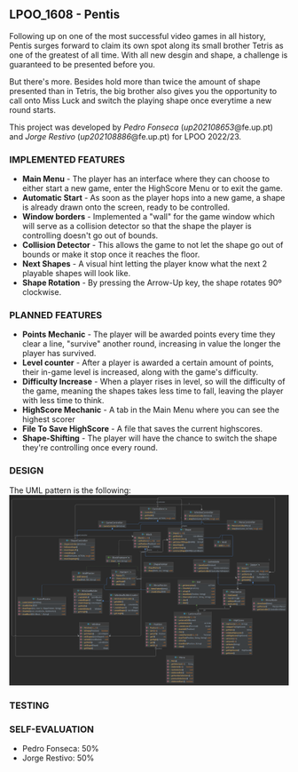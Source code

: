 ## LPOO_1608 - Pentis

Following up on one of the most successful video games in all history, Pentis surges forward to claim its own spot 
along its small brother Tetris as one of the greatest of all time.
With all new desgin and shape, a challenge is guaranteed to be presented before you.

But there's more. Besides hold more than twice the amount of shape presented than in Tetris, the big brother also
gives you the opportunity to call onto Miss Luck and switch the playing shape once everytime a new round starts.
 
This project was developed by *Pedro Fonseca* (*up202108653*@fe.up.pt) and *Jorge Restivo* (*up202108886*@fe.up.pt)
for LPOO 2022/23.

### IMPLEMENTED FEATURES

- **Main Menu** - The player has an interface where they can choose to either
start a new game, enter the HighScore Menu or to exit the game.
- **Automatic Start** - As soon as the player hops into a new game, a shape is already drawn onto the screen, ready to
be controlled.
- **Window borders** - Implemented a "wall" for the game window which will serve as a collision detector so that
  the shape the player is controlling doesn't go out of bounds.
- **Collision Detector** - This allows the game to not let the shape go out of bounds or make it stop once it reaches
  the floor.
- **Next Shapes** - A visual hint letting the player know what the next 2 playable shapes will look like.
- **Shape Rotation** - By pressing the Arrow-Up key, the shape rotates 90º clockwise.
### PLANNED FEATURES

- **Points Mechanic** - The player will be awarded points every time they clear a line, "survive" another round, 
increasing in value the longer the player has survived.
- **Level counter** - After a player is awarded a certain amount of points, their in-game level is increased, along 
with the game's difficulty.
- **Difficulty Increase** - When a player rises in level, so will the difficulty of the game, meaning the shapes takes
less time to fall, leaving the player with less time to think.
- **HighScore Mechanic** - A tab in the Main Menu where you can see the highest scorer 
- **File To Save HighScore** - A file that saves the current highscores.
- **Shape-Shifting** - The player will have the chance to switch the shape they're controlling once every round.

### DESIGN

The UML pattern is the following:
![UML class diagram](img.png)


### TESTING

### SELF-EVALUATION

- Pedro Fonseca: 50%
- Jorge Restivo: 50%